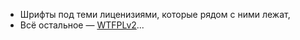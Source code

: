 * Шрифты под теми лиценизиями, которые рядом с ними лежат,
* Всё остальное — [WTFPLv2](http://www.wtfpl.net/)...
